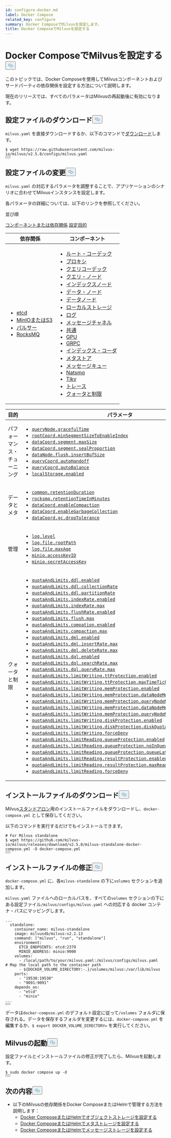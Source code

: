 ```yaml
---
id: configure-docker.md
label: Docker Compose
related_key: configure
summary: Docker ComposeでMilvusを設定します。
title: Docker ComposeでMilvusを設定する
---
```

<h1 id="Configure-Milvus-with-Docker-Compose" class="common-anchor-header">Docker ComposeでMilvusを設定する<button data-href="#Configure-Milvus-with-Docker-Compose" class="anchor-icon" translate="no">
      <svg translate="no"
        aria-hidden="true"
        focusable="false"
        height="20"
        version="1.1"
        viewBox="0 0 16 16"
        width="16"
      >
        <path
          fill="#0092E4"
          fill-rule="evenodd"
          d="M4 9h1v1H4c-1.5 0-3-1.69-3-3.5S2.55 3 4 3h4c1.45 0 3 1.69 3 3.5 0 1.41-.91 2.72-2 3.25V8.59c.58-.45 1-1.27 1-2.09C10 5.22 8.98 4 8 4H4c-.98 0-2 1.22-2 2.5S3 9 4 9zm9-3h-1v1h1c1 0 2 1.22 2 2.5S13.98 12 13 12H9c-.98 0-2-1.22-2-2.5 0-.83.42-1.64 1-2.09V6.25c-1.09.53-2 1.84-2 3.25C6 11.31 7.55 13 9 13h4c1.45 0 3-1.69 3-3.5S14.5 6 13 6z"
        ></path>
      </svg>
    </button></h1><p>このトピックでは、Docker Composeを使用してMilvusコンポーネントおよびサードパーティの依存関係を設定する方法について説明します。</p>
<div class="alert note">
現在のリリースでは、すべてのパラメータはMilvusの再起動後に有効になります。</div>
<h2 id="Download-a-configuration-file" class="common-anchor-header">設定ファイルのダウンロード<button data-href="#Download-a-configuration-file" class="anchor-icon" translate="no">
      <svg translate="no"
        aria-hidden="true"
        focusable="false"
        height="20"
        version="1.1"
        viewBox="0 0 16 16"
        width="16"
      >
        <path
          fill="#0092E4"
          fill-rule="evenodd"
          d="M4 9h1v1H4c-1.5 0-3-1.69-3-3.5S2.55 3 4 3h4c1.45 0 3 1.69 3 3.5 0 1.41-.91 2.72-2 3.25V8.59c.58-.45 1-1.27 1-2.09C10 5.22 8.98 4 8 4H4c-.98 0-2 1.22-2 2.5S3 9 4 9zm9-3h-1v1h1c1 0 2 1.22 2 2.5S13.98 12 13 12H9c-.98 0-2-1.22-2-2.5 0-.83.42-1.64 1-2.09V6.25c-1.09.53-2 1.84-2 3.25C6 11.31 7.55 13 9 13h4c1.45 0 3-1.69 3-3.5S14.5 6 13 6z"
        ></path>
      </svg>
    </button></h2><p><code translate="no">milvus.yaml</code> を直接ダウンロードするか、以下のコマンドで<a href="https://raw.githubusercontent.com/milvus-io/milvus/v2.5.8/configs/milvus.yaml">ダウンロード</a>します。</p>
<pre><code translate="no"><span class="hljs-meta prompt_">$ </span><span class="language-bash">wget https://raw.githubusercontent.com/milvus-io/milvus/v2.5.8/configs/milvus.yaml</span>
<button class="copy-code-btn"></button></code></pre>
<h2 id="Modify-the-configuration-file" class="common-anchor-header">設定ファイルの変更<button data-href="#Modify-the-configuration-file" class="anchor-icon" translate="no">
      <svg translate="no"
        aria-hidden="true"
        focusable="false"
        height="20"
        version="1.1"
        viewBox="0 0 16 16"
        width="16"
      >
        <path
          fill="#0092E4"
          fill-rule="evenodd"
          d="M4 9h1v1H4c-1.5 0-3-1.69-3-3.5S2.55 3 4 3h4c1.45 0 3 1.69 3 3.5 0 1.41-.91 2.72-2 3.25V8.59c.58-.45 1-1.27 1-2.09C10 5.22 8.98 4 8 4H4c-.98 0-2 1.22-2 2.5S3 9 4 9zm9-3h-1v1h1c1 0 2 1.22 2 2.5S13.98 12 13 12H9c-.98 0-2-1.22-2-2.5 0-.83.42-1.64 1-2.09V6.25c-1.09.53-2 1.84-2 3.25C6 11.31 7.55 13 9 13h4c1.45 0 3-1.69 3-3.5S14.5 6 13 6z"
        ></path>
      </svg>
    </button></h2><p><code translate="no">milvus.yaml</code> の対応するパラメータを調整することで、アプリケーションのシナリオに合わせてMilvusインスタンスを設定します。</p>
<p>各パラメータの詳細については、以下のリンクを参照してください。</p>
<p>並び順</p>
<div class="filter">
<a href="#component">コンポーネントまたは依存関係</a> <a href="#purpose">設定目的</a></div>
<div class="filter-component table-wrapper">
<table id="component">
<thead>
  <tr>
    <th>依存関係</th>
    <th>コンポーネント</th>
  </tr>
</thead>
<tbody>
  <tr>
    <td>
        <ul>
            <li><a href="/docs/ja/configure_etcd.md">etcd</a></li>
            <li><a href="/docs/ja/configure_minio.md">MinIOまたはS3</a></li>
            <li><a href="/docs/ja/configure_pulsar.md">パルサー</a></li>
            <li><a href="/docs/ja/configure_rocksmq.md">RocksMQ</a></li>
        </ul>
    </td>
    <td>
        <ul>
            <li><a href="/docs/ja/configure_rootcoord.md">ルート・コーデック</a></li>
            <li><a href="/docs/ja/configure_proxy.md">プロキシ</a></li>
            <li><a href="/docs/ja/configure_querycoord.md">クエリコーデック</a></li>
            <li><a href="/docs/ja/configure_querynode.md">クエリ・ノード</a></li>
            <li><a href="/docs/ja/configure_indexnode.md">インデックスノード</a></li>
            <li><a href="/docs/ja/configure_datacoord.md">データ・ノード</a></li>
            <li><a href="/docs/ja/configure_datanode.md">データノード</a></li>
            <li><a href="/docs/ja/configure_localstorage.md">ローカルストレージ</a></li>
            <li><a href="/docs/ja/configure_log.md">ログ</a></li>
            <li><a href="/docs/ja/configure_msgchannel.md">メッセージチャネル</a></li>
            <li><a href="/docs/ja/configure_common.md">共通</a></li>
            <li><a href="/docs/ja/configure_gpu.md">GPU</a></li>
            <li><a href="/docs/ja/configure_grpc.md">GRPC</a></li>
            <li><a href="/docs/ja/configure_indexcoord.md">インデックス・コーダ</a></li>
            <li><a href="/docs/ja/configure_metastore.md">メタストア</a></li>
            <li><a href="/docs/ja/configure_mq.md">メッセージキュー</a></li>
            <li><a href="/docs/ja/configure_natsmq.md">Natsmq</a></li>
            <li><a href="/docs/ja/configure_tikv.md">Tikv</a></li>
            <li><a href="/docs/ja/configure_trace.md">トレース</a></li>
            <li><a href="/docs/ja/configure_quotaandlimits.md">クォータと制限</a></li>
        </ul>
    </td>
  </tr>
</tbody>
</table>
</div>
<div class="filter-purpose table-wrapper">
<table id="purpose">
<thead>
  <tr>
    <th>目的</th>
    <th>パラメータ</th>
  </tr>
</thead>
<tbody>
  <tr>
    <td>パフォーマンス・チューニング</td>
    <td>
        <ul>
            <li><a href="/docs/ja/configure_querynode.md#queryNodegracefulTime"><code translate="no">queryNode.gracefulTime</code></a></li>
            <li><a href="/docs/ja/configure_rootcoord.md#rootCoordminSegmentSizeToEnableIndex"><code translate="no">rootCoord.minSegmentSizeToEnableIndex</code></a></li>
            <li><a href="/docs/ja/configure_datacoord.md#dataCoordsegmentmaxSize"><code translate="no">dataCoord.segment.maxSize</code></a></li>
            <li><a href="/docs/ja/configure_datacoord.md#dataCoordsegmentsealProportion"><code translate="no">dataCoord.segment.sealProportion</code></a></li>
            <li><a href="/docs/ja/configure_datanode.md#dataNodeflushinsertBufSize"><code translate="no">dataNode.flush.insertBufSize</code></a></li>
            <li><a href="/docs/ja/configure_querycoord.md#queryCoordautoHandoff"><code translate="no">queryCoord.autoHandoff</code></a></li>
            <li><a href="/docs/ja/configure_querycoord.md#queryCoordautoBalance"><code translate="no">queryCoord.autoBalance</code></a></li>
            <li><a href="/docs/ja/configure_localstorage.md#localStorageenabled"><code translate="no">localStorage.enabled</code></a></li>
        </ul>
    </td>
  </tr>
  <tr>
    <td>データとメタ</td>
    <td>
        <ul>
            <li><a href="/docs/ja/configure_common.md#commonretentionDuration"><code translate="no">common.retentionDuration</code></a></li>
            <li><a href="/docs/ja/configure_rocksmq.md#rocksmqretentionTimeInMinutes"><code translate="no">rocksmq.retentionTimeInMinutes</code></a></li>
            <li><a href="/docs/ja/configure_datacoord.md#dataCoordenableCompaction"><code translate="no">dataCoord.enableCompaction</code></a></li>
            <li><a href="/docs/ja/configure_datacoord.md#dataCoordenableGarbageCollection"><code translate="no">dataCoord.enableGarbageCollection</code></a></li>
            <li><a href="/docs/ja/configure_datacoord.md#dataCoordgcdropTolerance"><code translate="no">dataCoord.gc.dropTolerance</code></a></li>
        </ul>
    </td>
  </tr>
  <tr>
    <td>管理</td>
    <td>
        <ul>
            <li><a href="/docs/ja/configure_log.md#loglevel"><code translate="no">log.level</code></a></li>
            <li><a href="/docs/ja/configure_log.md#logfilerootPath"><code translate="no">log.file.rootPath</code></a></li>
            <li><a href="/docs/ja/configure_log.md#logfilemaxAge"><code translate="no">log.file.maxAge</code></a></li>
            <li><a href="/docs/ja/configure_minio.md#minioaccessKeyID"><code translate="no">minio.accessKeyID</code></a></li>
            <li><a href="/docs/ja/configure_minio.md#miniosecretAccessKey"><code translate="no">minio.secretAccessKey</code></a></li>
        </ul>
    </td>
  </tr>
  <tr>
    <td>クォータと制限</td>
    <td>
        <ul>
            <li><a href="/docs/ja/configure_quotaandlimits.md#quotaAndLimitsddlenabled"><code translate="no">quotaAndLimits.ddl.enabled</code></a></li>
            <li><a href="/docs/ja/configure_quotaandlimits.md#quotaAndLimitsddlcollectionRate"><code translate="no">quotaAndLimits.ddl.collectionRate</code></a></li>
            <li><a href="/docs/ja/configure_quotaandlimits.md#quotaAndLimitsddlpartitionRate"><code translate="no">quotaAndLimits.ddl.partitionRate</code></a></li>
            <li><a href="/docs/ja/configure_quotaandlimits.md#quotaAndLimitsindexRateenabled"><code translate="no">quotaAndLimits.indexRate.enabled</code></a></li>
            <li><a href="/docs/ja/configure_quotaandlimits.md#quotaAndLimitsindexRatemax"><code translate="no">quotaAndLimits.indexRate.max</code></a></li>
            <li><a href="/docs/ja/configure_quotaandlimits.md#quotaAndLimitsflushRateenabled"><code translate="no">quotaAndLimits.flushRate.enabled</code></a></li>
            <li><a href="/docs/ja/configure_quotaandlimits.md#quotaAndLimitsflushmax"><code translate="no">quotaAndLimits.flush.max</code></a></li>
            <li><a href="/docs/ja/configure_quotaandlimits.md#quotaAndLimitscompationenabled"><code translate="no">quotaAndLimits.compation.enabled</code></a></li>
            <li><a href="/docs/ja/configure_quotaandlimits.md#quotaAndLimitscompactionmax"><code translate="no">quotaAndLimits.compaction.max</code></a></li>
            <li><a href="/docs/ja/configure_quotaandlimits.md#quotaAndLimitsdmlenabled"><code translate="no">quotaAndLimits.dml.enabled</code></a></li>
            <li><a href="/docs/ja/configure_quotaandlimits.md#quotaAndLimitsdmlinsertRatemax"><code translate="no">quotaAndLimits.dml.insertRate.max</code></a></li>
            <li><a href="/docs/ja/configure_quotaandlimits.md#quotaAndLimitsdmldeleteRatemax"><code translate="no">quotaAndLimits.dml.deleteRate.max</code></a></li>
            <li><a href="/docs/ja/configure_quotaandlimits.md#quotaAndLimitsdqlenabled"><code translate="no">quotaAndLimits.dql.enabled</code></a></li>
            <li><a href="/docs/ja/configure_quotaandlimits.md#quotaAndLimitsdqlsearchRatemax"><code translate="no">quotaAndLimits.dql.searchRate.max</code></a></li>
            <li><a href="/docs/ja/configure_quotaandlimits.md#quotaAndLimitsdqlqueryRatemax"><code translate="no">quotaAndLimits.dql.queryRate.max</code></a></li>
            <li><a href="/docs/ja/configure_quotaandlimits.md#quotaAndLimitslimitWritingttProtectionenabled"><code translate="no">quotaAndLimits.limitWriting.ttProtection.enabled</code></a></li>
            <li><a href="/docs/ja/configure_quotaandlimits.md#quotaAndLimitslimitWritingttProtectionmaxTimeTickDelay"><code translate="no">quotaAndLimits.limitWriting.ttProtection.maxTimeTickDelay</code></a></li>
            <li><a href="/docs/ja/configure_quotaandlimits.md#quotaAndLimitslimitWritingmemProtectionenabled"><code translate="no">quotaAndLimits.limitWriting.memProtection.enabled</code></a></li>
            <li><a href="/docs/ja/configure_quotaandlimits.md#quotaAndLimitslimitWritingmemProtectiondataNodeMemoryLowWaterLevel"><code translate="no">quotaAndLimits.limitWriting.memProtection.dataNodeMemoryLowWaterLevel</code></a></li>
            <li><a href="/docs/ja/configure_quotaandlimits.md#quotaAndLimitslimitWritingmemProtectionqueryNodeMemoryLowWaterLevel"><code translate="no">quotaAndLimits.limitWriting.memProtection.queryNodeMemoryLowWaterLevel</code></a></li>
            <li><a href="/docs/ja/configure_quotaandlimits.md#quotaAndLimitslimitWritingmemProtectiondataNodeMemoryHighWaterLevel"><code translate="no">quotaAndLimits.limitWriting.memProtection.dataNodeMemoryHighWaterLevel</code></a></li>
            <li><a href="/docs/ja/configure_quotaandlimits.md#quotaAndLimitslimitWritingmemProtectionqueryNodeMemoryHighWaterLevel"><code translate="no">quotaAndLimits.limitWriting.memProtection.queryNodeMemoryHighWaterLevel</code></a></li>
            <li><a href="/docs/ja/configure_quotaandlimits.md#quotaAndLimitslimitWritingdiskProtectionenabled"><code translate="no">quotaAndLimits.limitWriting.diskProtection.enabled</code></a></li>
            <li><a href="/docs/ja/configure_quotaandlimits.md#quotaAndLimitslimitWritingdiskProtectiondiskQuota"><code translate="no">quotaAndLimits.limitWriting.diskProtection.diskQuota</code></a></li>
            <li><a href="/docs/ja/configure_quotaandlimits.md#quotaAndLimitslimitWritingforceDeny"><code translate="no">quotaAndLimits.limitWriting.forceDeny</code></a></li>
            <li><a href="/docs/ja/configure_quotaandlimits.md#quotaAndLimitslimitReadingqueueProtectionenabled"><code translate="no">quotaAndLimits.limitReading.queueProtection.enabled</code></a></li>
            <li><a href="/docs/ja/configure_quotaandlimits.md#quotaAndLimitslimitReadingqueueProtectionnqInQueueThreshold"><code translate="no">quotaAndLimits.limitReading.queueProtection.nqInQueueThreshold</code></a></li>
            <li><a href="/docs/ja/configure_quotaandlimits.md#quotaAndLimitslimitReadingqueueProtectionqueueLatencyThreshold"><code translate="no">quotaAndLimits.limitReading.queueProtection.queueLatencyThreshold</code></a></li>
            <li><a href="/docs/ja/configure_quotaandlimits.md#quotaAndLimitslimitReadingresultProtectionenabled"><code translate="no">quotaAndLimits.limitReading.resultProtection.enabled</code></a></li>
            <li><a href="/docs/ja/configure_quotaandlimits.md#quotaAndLimitslimitReadingresultProtectionmaxReadResultRate"><code translate="no">quotaAndLimits.limitReading.resultProtection.maxReadResultRate</code></a></li>
            <li><a href="/docs/ja/configure_quotaandlimits.md#quotaAndLimitslimitReadingforceDeny"><code translate="no">quotaAndLimits.limitReading.forceDeny</code></a></li>
        </ul>
    </td>
  </tr>
</tbody>
</table>
</div>
<h2 id="Download-an-installation-file" class="common-anchor-header">インストールファイルのダウンロード<button data-href="#Download-an-installation-file" class="anchor-icon" translate="no">
      <svg translate="no"
        aria-hidden="true"
        focusable="false"
        height="20"
        version="1.1"
        viewBox="0 0 16 16"
        width="16"
      >
        <path
          fill="#0092E4"
          fill-rule="evenodd"
          d="M4 9h1v1H4c-1.5 0-3-1.69-3-3.5S2.55 3 4 3h4c1.45 0 3 1.69 3 3.5 0 1.41-.91 2.72-2 3.25V8.59c.58-.45 1-1.27 1-2.09C10 5.22 8.98 4 8 4H4c-.98 0-2 1.22-2 2.5S3 9 4 9zm9-3h-1v1h1c1 0 2 1.22 2 2.5S13.98 12 13 12H9c-.98 0-2-1.22-2-2.5 0-.83.42-1.64 1-2.09V6.25c-1.09.53-2 1.84-2 3.25C6 11.31 7.55 13 9 13h4c1.45 0 3-1.69 3-3.5S14.5 6 13 6z"
        ></path>
      </svg>
    </button></h2><p>Milvus<a href="https://github.com/milvus-io/milvus/releases/download/v2.5.8/milvus-standalone-docker-compose.yml">スタンドアロン</a>用のインストールファイルをダウンロードし、<code translate="no">docker-compose.yml</code> として保存してください。</p>
<p>以下のコマンドを実行するだけでもインストールできます。</p>
<pre><code translate="no"><span class="hljs-meta prompt_"># </span><span class="language-bash">For Milvus standalone</span>
<span class="hljs-meta prompt_">$ </span><span class="language-bash">wget https://github.com/milvus-io/milvus/releases/download/v2.5.8/milvus-standalone-docker-compose.yml -O docker-compose.yml</span>
<button class="copy-code-btn"></button></code></pre>
<h2 id="Modify-the-installation-file" class="common-anchor-header">インストールファイルの修正<button data-href="#Modify-the-installation-file" class="anchor-icon" translate="no">
      <svg translate="no"
        aria-hidden="true"
        focusable="false"
        height="20"
        version="1.1"
        viewBox="0 0 16 16"
        width="16"
      >
        <path
          fill="#0092E4"
          fill-rule="evenodd"
          d="M4 9h1v1H4c-1.5 0-3-1.69-3-3.5S2.55 3 4 3h4c1.45 0 3 1.69 3 3.5 0 1.41-.91 2.72-2 3.25V8.59c.58-.45 1-1.27 1-2.09C10 5.22 8.98 4 8 4H4c-.98 0-2 1.22-2 2.5S3 9 4 9zm9-3h-1v1h1c1 0 2 1.22 2 2.5S13.98 12 13 12H9c-.98 0-2-1.22-2-2.5 0-.83.42-1.64 1-2.09V6.25c-1.09.53-2 1.84-2 3.25C6 11.31 7.55 13 9 13h4c1.45 0 3-1.69 3-3.5S14.5 6 13 6z"
        ></path>
      </svg>
    </button></h2><p><code translate="no">docker-compose.yml</code> に、各<code translate="no">milvus-standalone</code> の下に<code translate="no">volumes</code> セクションを追加します。</p>
<p><code translate="no">milvus.yaml</code> ファイルへのローカルパスを、すべての<code translate="no">volumes</code> セクションの下にある設定ファイル<code translate="no">/milvus/configs/milvus.yaml</code> への対応する docker コンテナ・パスにマッピングします。</p>
<pre><code translate="no" class="language-yaml"><span class="hljs-string">...</span>
  <span class="hljs-attr">standalone:</span>
    <span class="hljs-attr">container_name:</span> <span class="hljs-string">milvus-standalone</span>
    <span class="hljs-attr">image:</span> <span class="hljs-string">milvusdb/milvus:v2.2.13</span>
    <span class="hljs-attr">command:</span> [<span class="hljs-string">&quot;milvus&quot;</span>, <span class="hljs-string">&quot;run&quot;</span>, <span class="hljs-string">&quot;standalone&quot;</span>]
    <span class="hljs-attr">environment:</span>
      <span class="hljs-attr">ETCD_ENDPOINTS:</span> <span class="hljs-string">etcd:2379</span>
      <span class="hljs-attr">MINIO_ADDRESS:</span> <span class="hljs-string">minio:9000</span>
    <span class="hljs-attr">volumes:</span>
      <span class="hljs-bullet">-</span> <span class="hljs-string">/local/path/to/your/milvus.yaml:/milvus/configs/milvus.yaml</span>   <span class="hljs-comment"># Map the local path to the container path</span>
      <span class="hljs-bullet">-</span> <span class="hljs-string">${DOCKER_VOLUME_DIRECTORY:-.}/volumes/milvus:/var/lib/milvus</span>
    <span class="hljs-attr">ports:</span>
      <span class="hljs-bullet">-</span> <span class="hljs-string">&quot;19530:19530&quot;</span>
      <span class="hljs-bullet">-</span> <span class="hljs-string">&quot;9091:9091&quot;</span>
    <span class="hljs-attr">depends_on:</span>
      <span class="hljs-bullet">-</span> <span class="hljs-string">&quot;etcd&quot;</span>
      <span class="hljs-bullet">-</span> <span class="hljs-string">&quot;minio&quot;</span>
<span class="hljs-string">...</span>
<button class="copy-code-btn"></button></code></pre>
<div class="alert note">
データは<code translate="no">docker-compose.yml</code> のデフォルト設定に従って<code translate="no">/volumes</code> フォルダに保存される。データを保存するフォルダを変更するには、<code translate="no">docker-compose.yml</code> を編集するか、<code translate="no">$ export DOCKER_VOLUME_DIRECTORY=</code> を実行してください。</div>
<h2 id="Start-Milvus" class="common-anchor-header">Milvusの起動<button data-href="#Start-Milvus" class="anchor-icon" translate="no">
      <svg translate="no"
        aria-hidden="true"
        focusable="false"
        height="20"
        version="1.1"
        viewBox="0 0 16 16"
        width="16"
      >
        <path
          fill="#0092E4"
          fill-rule="evenodd"
          d="M4 9h1v1H4c-1.5 0-3-1.69-3-3.5S2.55 3 4 3h4c1.45 0 3 1.69 3 3.5 0 1.41-.91 2.72-2 3.25V8.59c.58-.45 1-1.27 1-2.09C10 5.22 8.98 4 8 4H4c-.98 0-2 1.22-2 2.5S3 9 4 9zm9-3h-1v1h1c1 0 2 1.22 2 2.5S13.98 12 13 12H9c-.98 0-2-1.22-2-2.5 0-.83.42-1.64 1-2.09V6.25c-1.09.53-2 1.84-2 3.25C6 11.31 7.55 13 9 13h4c1.45 0 3-1.69 3-3.5S14.5 6 13 6z"
        ></path>
      </svg>
    </button></h2><p>設定ファイルとインストールファイルの修正が完了したら、Milvusを起動します。</p>
<pre><code translate="no"><span class="hljs-meta prompt_">$ </span><span class="language-bash"><span class="hljs-built_in">sudo</span> docker compose up -d</span>
<button class="copy-code-btn"></button></code></pre>
<h2 id="Whats-next" class="common-anchor-header">次の内容<button data-href="#Whats-next" class="anchor-icon" translate="no">
      <svg translate="no"
        aria-hidden="true"
        focusable="false"
        height="20"
        version="1.1"
        viewBox="0 0 16 16"
        width="16"
      >
        <path
          fill="#0092E4"
          fill-rule="evenodd"
          d="M4 9h1v1H4c-1.5 0-3-1.69-3-3.5S2.55 3 4 3h4c1.45 0 3 1.69 3 3.5 0 1.41-.91 2.72-2 3.25V8.59c.58-.45 1-1.27 1-2.09C10 5.22 8.98 4 8 4H4c-.98 0-2 1.22-2 2.5S3 9 4 9zm9-3h-1v1h1c1 0 2 1.22 2 2.5S13.98 12 13 12H9c-.98 0-2-1.22-2-2.5 0-.83.42-1.64 1-2.09V6.25c-1.09.53-2 1.84-2 3.25C6 11.31 7.55 13 9 13h4c1.45 0 3-1.69 3-3.5S14.5 6 13 6z"
        ></path>
      </svg>
    </button></h2><ul>
<li>以下のMilvusの依存関係をDocker ComposeまたはHelmで管理する方法を説明します：<ul>
<li><a href="/docs/ja/deploy_s3.md">Docker ComposeまたはHelmでオブジェクトストレージを設定する</a></li>
<li><a href="/docs/ja/deploy_etcd.md">Docker ComposeまたはHelmでメタストレージを設定する</a></li>
<li><a href="/docs/ja/deploy_pulsar.md">Docker ComposeまたはHelmでメッセージストレージを設定する</a></li>
</ul></li>
</ul>
